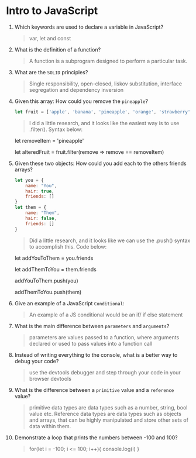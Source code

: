 # Intro to JavaScript
01. Which keywords are used to declare a variable in JavaScript?

    > var, let and const

02. What is the definition of a function?

    > A function is a subprogram designed to perform a particular task.

03. What are the `SOLID` principles?

    > Single responsibility, open-closed, liskov substitution, interface segregation and dependency inversion

04. Given this array: How could you remove the `pineapple`?

    ```js
    let fruit = ['apple', 'banana', 'pineapple', 'orange', 'strawberry']
    ```

    > I did a little research, and it looks like the easiest way is to use .filter(). Syntax below:

    let removeItem = 'pineapple'

    let alteredFruit = fruit.filter(remove => remove == removeItem)

05. Given these two objects: How could you add each to the others friends arrays?

    ```js
    let you = {
        name: "You",
        hair: true,
        friends: []
    }
    let them = {
        name: "Them",
        hair: false,
        friends: []
    }
    ```

    > Did a little research, and it looks like we can use the .push() syntax to accomplish this. Code below:

    let addYouToThem = you.friends

    let addThemToYou = them.friends

    addYouToThem.push(you)

    addThemToYou.push(them)

06. Give an example of a JavaScript `Conditional`:

    > An example of a JS conditional would be an if/ if else statement

07. What is the main difference between `parameters` and `arguments`?

    > parameters are values passed to a function, where arguments declared or used to pass values into a function call

08. Instead of writing everything to the console, what is a better way to debug your code?

    > use the devtools debugger and step through your code in your browser devtools

09. What is the difference between a `primitive` value and a `reference` value?

    > primitive data types are data types such as a number, string, bool value etc. Reference data types are data types such as objects and arrays, that can be highly manipulated and store other sets of data within them.

10. Demonstrate a loop that prints the numbers between -100 and 100?

    > for(let i = -100; i <= 100; i++){
        console.log(i)
    }
